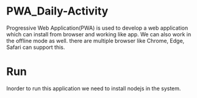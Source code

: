# PWA_Daily-Activity
Progressive Web Application(PWA) is used to develop a web application which can install from browser and working like app. We can also work in the offline mode as well. there are multiple browser like Chrome, Edge, Safari can support this.


# Run
Inorder to run this application we need to install nodejs in the system.
